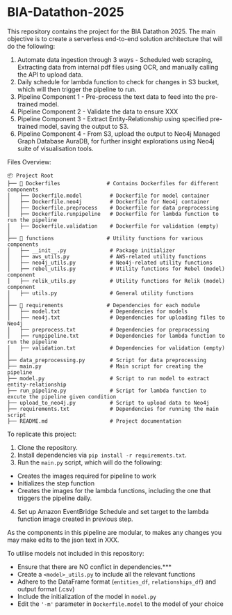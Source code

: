 # BIA-Datathon-2025
This repository contains the project for the BIA Datathon 2025. The main objective is to create a serverless end-to-end solution architecture that will do the following:
1. Automate data ingestion through 3 ways - Scheduled web scraping, Extracting data from internal pdf files using OCR, and manually calling the API to upload data.
2. Daily schedule for lambda function to check for changes in S3 bucket, which will then trigger the pipeline to run.
3. Pipeline Component 1 - Pre-process the text data to feed into the pre-trained model.
4. Pipeline Component 2 - Validate the data to ensure XXX
5. Pipeline Component 3 - Extract Entity-Relationship using specified pre-trained model, saving the output to S3.
6. Pipeline Component 4 - From S3, upload the output to Neo4j Managed Graph Database AuraDB, for further insight explorations using Neo4j suite of visualisation tools.

Files Overview:
```
📦 Project Root
├── 📂 Dockerfiles               # Contains Dockerfiles for different components
│   ├── Dockerfile.model         # Dockerfile for model container
│   ├── Dockerfile.neo4j         # Dockerfile for Neo4j container
│   ├── Dockerfile.preprocess    # Dockerfile for data preprocessing
│   ├── Dockerfile.runpipeline   # Dockerfile for lambda function to run the pipeline
│   ├── Dockerfile.validation    # Dockerfile for validation (empty)
│
├── 📂 functions                 # Utility functions for various components
│   ├── __init__.py              # Package initializer
│   ├── aws_utils.py             # AWS-related utility functions
│   ├── neo4j_utils.py           # Neo4j-related utility functions
│   ├── rebel_utils.py           # Utility functions for Rebel (model) component
│   ├── relik_utils.py           # Utility functions for Relik (model) component
│   ├── utils.py                 # General utility functions
│
├── 📂 requirements              # Dependencies for each module
│   ├── model.txt                # Dependencies for models
│   ├── neo4j.txt                # Dependencies for uploading files to Neo4j
│   ├── preprocess.txt           # Dependencies for preprocessing
│   ├── runpipeline.txt          # Dependencies for lambda function to run the pipeline
│   ├── validation.txt           # Dependencies for validation (empty)
│
├── data_preprocessing.py        # Script for data preprocessing
├── main.py                      # Main script for creating the pipeline
├── model.py                     # Script to run model to extract entity-relationship
├── run_pipeline.py              # Script for lambda function to excute the pipeline given condition
├── upload_to_neo4j.py           # Script to upload data to Neo4j
├── requirements.txt             # Dependencies for running the main script
├── README.md                    # Project documentation
```

To replicate this project:
1. Clone the repository.
2. Install dependencies via `pip install -r requirements.txt`.
3. Run the `main.py` script, which will do the following:
  -  Creates the images required for pipeline to work
  -  Initializes the step function
  -  Creates the images for the lambda functions, including the one that triggers the pipeline daily.
4. Set up Amazon EventBridge Schedule and set target to the lambda function image created in previous step.

As the components in this pipeline are modular, to makes any changes you may make edits to the json text in XXX.

To utilise models not included in this repository:
- Ensure that there are NO conflict in dependencies.***
- Create a `<model>_utils.py` to include all the relevant functions
- Adhere to the DataFrame format (`entities_df`, `relationships_df`) and output format (.csv)
- Include the initialization of the model in `model.py`
- Edit the `'-m'` parameter in `Dockerfile.model` to the model of your choice
